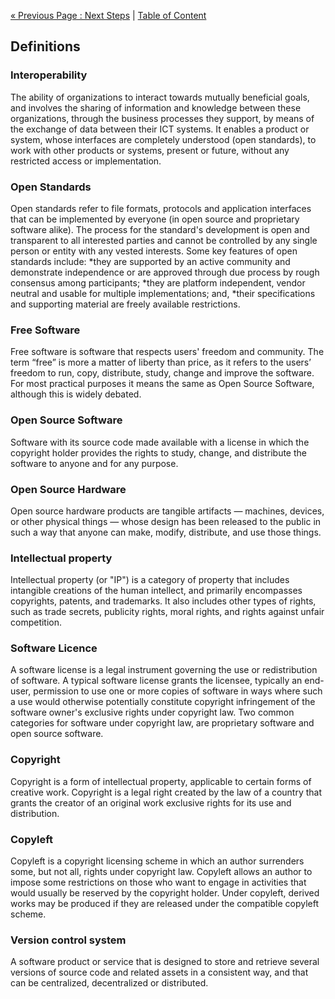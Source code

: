 [« Previous Page : Next Steps](7_Next_Steps.md) | [Table of Content](README.md#table-of-content)

## Definitions

### Interoperability

The ability of organizations to interact towards mutually beneficial goals, and involves the sharing of information and knowledge between these organizations, through the business processes they support, by means of the exchange of data between their ICT systems. It enables a product or system, whose interfaces are completely understood (open standards), to work with other products or systems, present or future, without any restricted access or implementation.

### Open Standards

Open standards refer to file formats, protocols and application interfaces that can be implemented by everyone (in open source and proprietary software alike). The process for the standard's development is open and transparent to all interested parties and cannot be controlled by any single person or entity with any vested interests. Some key features of open standards include:
*they are supported by an active community and demonstrate independence or are approved through due process by rough consensus among participants;
*they are platform independent, vendor neutral and usable for multiple implementations; and,
*their specifications and supporting material are freely available restrictions.

### Free Software

Free software is software that respects users' freedom and community. The term “free” is more a matter of liberty than price, as it refers to the users’ freedom to run, copy, distribute, study, change and improve the software. For most practical purposes it means the same as Open Source Software, although this is widely debated.

### Open Source Software

Software with its source code made available with a license in which the copyright holder provides the rights to study, change, and distribute the software to anyone and for any purpose.

### Open Source Hardware

Open source hardware products are tangible artifacts — machines, devices, or other physical things — whose design has been released to the public in such a way that anyone can make, modify, distribute, and use those things.

### Intellectual property

Intellectual property (or "IP") is a category of property that includes intangible creations of the human intellect, and primarily encompasses copyrights, patents, and trademarks. It also includes other types of rights, such as trade secrets, publicity rights, moral rights, and rights against unfair competition.

### Software Licence

A software license is a legal instrument governing the use or redistribution of software. A typical software license grants the licensee, typically an end-user, permission to use one or more copies of software in ways where such a use would otherwise potentially constitute copyright infringement of the software owner's exclusive rights under copyright law. Two common categories for software under copyright law, are proprietary software and open source software.

### Copyright

Copyright is a form of intellectual property, applicable to certain forms of creative work. Copyright is a legal right created by the law of a country that grants the creator of an original work exclusive rights for its use and distribution.

### Copyleft

Copyleft is a copyright licensing scheme in which an author surrenders some, but not all, rights under copyright law. Copyleft allows an author to impose some restrictions on those who want to engage in activities that would usually be reserved by the copyright holder. Under copyleft, derived works may be produced if they are released under the compatible copyleft scheme.

### Version control system

A software product or service that is designed to store and retrieve several versions of source code and related assets in a consistent way, and that can be centralized, decentralized or distributed.
